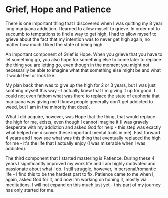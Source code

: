 # Grief, Hope and Patience

There is one important thing that I discovered when I was quitting my 8 year
long marijuana addiction. I learned to allow myself to grieve. In order not to
succumb to temptations to find a way to get high, I had to allow myself to
grieve about the fact that my intention was to never get high again, no matter
how much I liked the state of being high.

An important component of Grief is Hope. When you grieve that you have to let
something go, you also hope for something else to come later to replace the
thing you are letting go, even though in the moment you might not necessarily be
able to imagine what that something else might be and what it would feel or look
like.

My plan back then was to give up the high for 2 or 3 years, but I was just
soothing myself this way - I actually knew that I'm giving it up for good. I
could not even fathom what was there to replace the state of euphoria that
marijuana was giving me (I know people generally don't get addicted to weed, but
I am in the minority that does).

What I did acquire, however, was Hope that the thing, that would replace the
high for me, exists, even though I cannot imagine it (I was gravely desperate
with my addiction and asked God for help - this step was exactly what helped me
discover these important mental tools in me). Fast forward 4 years and I now see
what was this thing that eventually replaced the high for me - it's the life
that I actually enjoy (I was miserable when I was addicted).

The third component that I started mastering is Patience. During these 4 years I
significantly improved my work life and I am highly motivated and passionate
about what I do. I still struggle, however, in personal/romantic life - I find
this to be the hardest part to fix. Patience came to me when I, again, asked God
for it, and now I'm working on honing it, mostly via meditations. I will not
expand on this much just yet - this part of my journey has only started for me.
